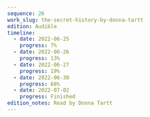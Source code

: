 ```yaml
---
sequence: 26
work_slug: the-secret-history-by-donna-tartt
edition: Audible
timeline:
  - date: 2022-06-25
    progress: 7%
  - date: 2022-06-26
    progress: 13%
  - date: 2022-06-27
    progress: 19%
  - date: 2022-06-30
    progress: 68%
  - date: 2022-07-02
    progress: Finished
edition_notes: Read by Donna Tartt
---
```

